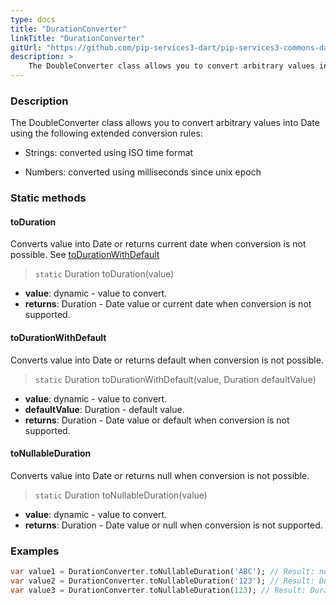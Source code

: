 ```yaml
---
type: docs
title: "DurationConverter"
linkTitle: "DurationConverter"
gitUrl: "https://github.com/pip-services3-dart/pip-services3-commons-dart"
description: > 
    The DoubleConverter class allows you to convert arbitrary values into duration using extended conversion rules.
---
```


### Description

The DoubleConverter class allows you to convert arbitrary values into Date using the following extended conversion rules:

- Strings: converted using ISO time format

- Numbers: converted using milliseconds since unix epoch

### Static methods

#### toDuration
Converts value into Date or returns current date when conversion is not possible.
See [toDurationWithDefault](#todurationwithdefault)

> `static` Duration toDuration(value)

- **value**: dynamic - value to convert.
- **returns**: Duration - Date value or current date when conversion is not supported.

#### toDurationWithDefault
Converts value into Date or returns default when conversion is not possible.

> `static` Duration toDurationWithDefault(value, Duration defaultValue)

- **value**: dynamic - value to convert.
- **defaultValue**: Duration - default value.
- **returns**: Duration - Date value or default when conversion is not supported.

#### toNullableDuration
Converts value into Date or returns null when conversion is not possible.

> `static` Duration toNullableDuration(value)

- **value**: dynamic - value to convert.
- **returns**: Duration - Date value or null when conversion is not supported.

### Examples

```dart
var value1 = DurationConverter.toNullableDuration('ABC'); // Result: null
var value2 = DurationConverter.toNullableDuration('123'); // Result: Duration(milliseconds: 123)
var value3 = DurationConverter.toNullableDuration(123); // Result: Duration(milliseconds: 123)

```
